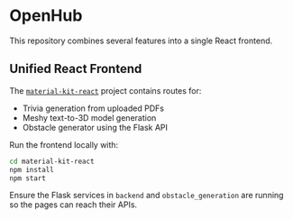 # OpenHub

This repository combines several features into a single React frontend.

## Unified React Frontend

The [`material-kit-react`](./material-kit-react) project contains routes for:

- Trivia generation from uploaded PDFs
- Meshy text-to-3D model generation
- Obstacle generator using the Flask API

Run the frontend locally with:

```bash
cd material-kit-react
npm install
npm start
```

Ensure the Flask services in `backend` and `obstacle_generation` are running so the pages can reach their APIs.
